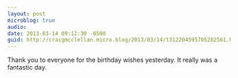 ```yaml
---
layout: post
microblog: true
audio: 
date: 2013-03-14 09:12:30 -0500
guid: http://craigmcclellan.micro.blog/2013/03/14/t312204595705282561.html
---
```

Thank you to everyone for the birthday wishes yesterday. It really was a fantastic day.
